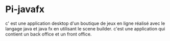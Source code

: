 # Pi-javafx
c' est une application desktop d'un boutique de jeux en ligne réalisé avec le langage java et java fx en utilisant le scene builder. c'est une application qui contient un back office et un front office.

